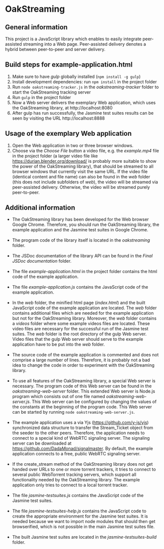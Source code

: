 # OakStreaming

## General information
This project is a JavaScript library which enables to easily integrate peer-assisted streaming into a Web page.
Peer-assisted delivery denotes a hybrid between peer-to-peer and server delivery.


## Build steps for example-application.html
1. Make sure to have *gulp* globally installed (```npm install -g gulp```)
2. Install development dependencies: run ```npm install``` in the project folder
3. Run ```node oakstreaming-tracker.js``` in the *oakstreaming-tracker* folder to start the OakStreaming tracking server
4. Run ```gulp``` in the project folder
5. Now a Web server delivers the exemplary Web application, which uses the OakStreaming library, at http://localhost:8080
6. After gulp has run successfully, the Jasmine test suites results can be seen by visiting the URL http://localhost:8888



## Usage of the exemplary Web application
1. Open the Web application in two or three browser windows.
2. Choose via the *Choose File* button a video file, e.g. the *example.mp4* file in the project folder (a larger video file like https://durian.blender.org/download/ is probably more suitable to show the power of the OakStreaming library), that should be streamed to all browser windows that currently visit the same URL. If the video file (identical content and file name) can also be found in the *web* folder (this does not include subfolders of *web*), the video will be streamed via peer-assisted delivery. Otherwise, the video will be streamed purely peer-to-peer.


## Additional information
- The OakStreaming library has been developed for the Web browser Google Chrome. Therefore, you should run the OakStreaming library, the example application and the Jasmine test suites in Google Chrome.
<br><br>
- The program code of the library itself is located in the *oakstreaming* folder.
<br><br>
- The JSDoc documentation of the library API can be found in the *Final JSDoc documentation* folder.
<br><br>
- The file *example-application.html* in the project folder contains the html code of the example application.
<br><br>
- The file *example-application.js* contains the JavaScript code of the example application.
<br><br>
- In the *web* folder, the minified html page (*index.html*) and the built JavaScript code of the example application are located. The *web* folder contains additional files which are needed for the example application but not for the OakStreaming library. Moreover, the *web* folder contains a *videos* folder where some example videos files are located. These video files are necessary for the successful run of the Jasmine test suites. The *web* folder is the root directory of the gulp Web server. Video files that the gulp Web server should serve to the example application have to be put into the *web* folder.
<br><br>
- The source code of the example application is commented and does not comprise a large number of lines. Therefore, it is probably not a bad idea to change the code in order to experiment with the OakStreaming library.
<br><br>
- To use all features of the OakStreaming library, a special Web server is necessary. The program code of this Web server can be found in the *oakstreaming-web-server* folder. This extended Web server is Node.js program which consists out of one file named *oakstreaming-web-server.js*. This Web server can be configured by changing the values of the constants at the beginning of the program code. This Web server can be started by running ```node oakstreaming-web-server.js```.
<br><br>
- The example application uses a via Yjs (https://github.com/y-js/yjs) synchronized data structure to transfer the Stream_Ticket object from the seeder to the other peers. Therefore, the application needs to connect to a special kind of WebRTC signaling server. The signaling server can be downloaded at https://github.com/DadaMonad/signalmaster. By default, the example application connects to a free, public WebRTC signaling server.
<br><br>
- If the create_stream method of the OakStreaming library does not get handed over URLs to one or more torrent trackers, it tries to connect to several public WebTorrent tracking servers, which support all functionality needed by the OakStreaming library. The example application only tries to connect to a local torrent tracker.
<br><br>
- The file *jasmine-testsuites.js* contains the JavaScript code of the Jasmine test suites.
<br><br>
- The file *jasmine-testsuites-help.js* contains the JavaScript code to create the appropriate environment for the Jasmine test suites. It is needed because we want to import node modules that should then get browserified, which is not possible in the main Jasmine test suites file.
<br><br>
- The built Jasmine test suites are located in the *jasmine-testsuites-build* folder.
